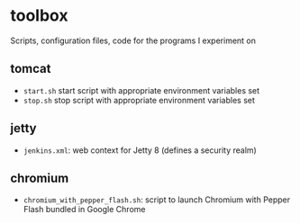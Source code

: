 toolbox
=======

Scripts, configuration files, code for the programs I experiment on

tomcat
------
* `start.sh` start script with appropriate environment variables set
* `stop.sh` stop script with appropriate environment variables set

jetty
-----
* `jenkins.xml`: web context for Jetty 8 (defines a security realm)

chromium
--------
* `chromium_with_pepper_flash.sh`: script to launch Chromium with Pepper Flash bundled in Google Chrome
